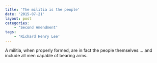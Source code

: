 ```yaml
---
title: 'The militia is the people'
date: '2015-07-21'
layout: post
categories:
    - 'Second Amendment'
tags:
    - 'Richard Henry Lee'
---
```


A militia, when properly formed, are in fact the people themselves … and include all men capable of bearing arms.